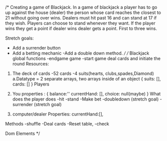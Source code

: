 /* Creating a game of Blackjack. In a game of blackjack a player has to go up against the house (dealer) the person whose card reaches the closest to 21 without going over wins. Dealers must hit past 16 and can stand at 17 if they wish. Players can choose to stand whenever they want. If the player wins they get a point if dealer wins dealer gets a point. First to three wins.





Stretch goals:
 - Add a surrender button
 - Add a betting mechanic
 -Add a double down method.
*/
/* Blackjack
global functions
-endgame game
-start game
deal cards and initiate the round
Resources:
1. The deck of cards
-52 cards
-4 suits(hearts, clubs,spades,Diamond)
a.Datatype = 2 separate arrays, two arrays inside of an object
{
  suits: [],
  cards: []
}
Players
1. You
properties : {
  balance:''
  currentHand: [],
  choice: null(maybe)
}
What does the player does
-hit 
-stand
-Make bet
-doubledown (stretch goal)
-surrender (stretch goal)

2. computer/dealer
Properties:
currentHand:[],

Methods
-shuffle
-Deal cards
-Reset table,
-check


Dom Elements
*/